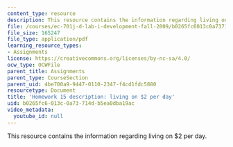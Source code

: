 ```yaml
---
content_type: resource
description: This resource contains the information regarding living on $2 per day.
file: /courses/ec-701j-d-lab-i-development-fall-2009/b0265fc6013c0a73714db5ea0dba19ac_MITEC_701JF09_hw15.pdf
file_size: 165247
file_type: application/pdf
learning_resource_types:
- Assignments
license: https://creativecommons.org/licenses/by-nc-sa/4.0/
ocw_type: OCWFile
parent_title: Assignments
parent_type: CourseSection
parent_uid: 4be700a9-9447-0110-2347-f4cd1fdc5880
resourcetype: Document
title: 'Homework 15 description: living on $2 per day'
uid: b0265fc6-013c-0a73-714d-b5ea0dba19ac
video_metadata:
  youtube_id: null
---
```

This resource contains the information regarding living on $2 per day.